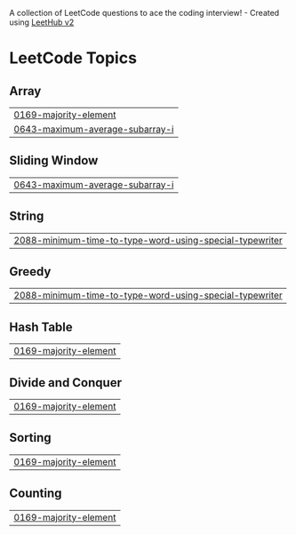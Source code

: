 A collection of LeetCode questions to ace the coding interview! - Created using [LeetHub v2](https://github.com/arunbhardwaj/LeetHub-2.0)
<!---LeetCode Topics Start-->
# LeetCode Topics
## Array
|  |
| ------- |
| [0169-majority-element](https://github.com/ShivamXxd/LeetCode/tree/master/0169-majority-element) |
| [0643-maximum-average-subarray-i](https://github.com/ShivamXxd/LeetCode/tree/master/0643-maximum-average-subarray-i) |
## Sliding Window
|  |
| ------- |
| [0643-maximum-average-subarray-i](https://github.com/ShivamXxd/LeetCode/tree/master/0643-maximum-average-subarray-i) |
## String
|  |
| ------- |
| [2088-minimum-time-to-type-word-using-special-typewriter](https://github.com/ShivamXxd/LeetCode/tree/master/2088-minimum-time-to-type-word-using-special-typewriter) |
## Greedy
|  |
| ------- |
| [2088-minimum-time-to-type-word-using-special-typewriter](https://github.com/ShivamXxd/LeetCode/tree/master/2088-minimum-time-to-type-word-using-special-typewriter) |
## Hash Table
|  |
| ------- |
| [0169-majority-element](https://github.com/ShivamXxd/LeetCode/tree/master/0169-majority-element) |
## Divide and Conquer
|  |
| ------- |
| [0169-majority-element](https://github.com/ShivamXxd/LeetCode/tree/master/0169-majority-element) |
## Sorting
|  |
| ------- |
| [0169-majority-element](https://github.com/ShivamXxd/LeetCode/tree/master/0169-majority-element) |
## Counting
|  |
| ------- |
| [0169-majority-element](https://github.com/ShivamXxd/LeetCode/tree/master/0169-majority-element) |
<!---LeetCode Topics End-->